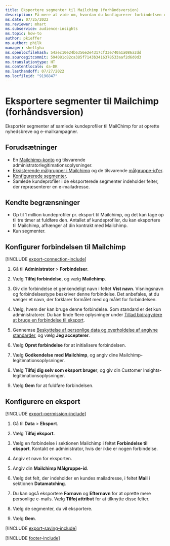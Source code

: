 ```yaml
---
title: Eksportere segmenter til Mailchimp (forhåndsversion)
description: Få mere at vide om, hvordan du konfigurerer forbindelsen og eksporterer til Mailchimp.
ms.date: 07/25/2022
ms.reviewer: mhart
ms.subservice: audience-insights
ms.topic: how-to
author: pkieffer
ms.author: philk
manager: shellyha
ms.openlocfilehash: 54aec10e24b6356e2e4317cf33e740a1a086a2dd
ms.sourcegitcommit: 594081c82ca385f7143b3416378533aaf2d6d0d3
ms.translationtype: HT
ms.contentlocale: da-DK
ms.lasthandoff: 07/27/2022
ms.locfileid: "9196847"
---
```

# <a name="export-segments-to-mailchimp-preview"></a>Eksportere segmenter til Mailchimp (forhåndsversion)

Eksportér segmenter af samlede kundeprofiler til MailChimp for at oprette nyhedsbreve og e-mailkampagner.

## <a name="prerequisites"></a>Forudsætninger

- En [Mailchimp-konto](https://mailchimp.com/) og tilsvarende administratorlegitimationsoplysninger.
- [Eksisterende målgrupper i Mailchimp](https://mailchimp.com/help/create-audience/) og de tilsvarende [målgruppe-id'er](https://mailchimp.com/help/find-audience-id/).
- [Konfigurerede segmenter](segments.md).
- Samlede kundeprofiler i de eksporterede segmenter indeholder felter, der repræsenterer en e-mailadresse.

## <a name="known-limitations"></a>Kendte begrænsninger

- Op til 1 million kundeprofiler pr. eksport til Mailchimp, og det kan tage op til tre timer at fuldføre den. Antallet af kundeprofiler, du kan eksportere til Mailchimp, afhænger af din kontrakt med Mailchimp.
- Kun segmenter.

## <a name="set-up-connection-to-mailchimp"></a>Konfigurer forbindelsen til Mailchimp

[!INCLUDE [export-connection-include](includes/export-connection-admn.md)]

1. Gå til **Administrator** > **Forbindelser**.

1. Vælg **Tilføj forbindelse**, og vælg **Mailchimp**.

1. Giv din forbindelse et genkendeligt navn i feltet **Vist navn**. Visningsnavn og forbindelsestype beskriver denne forbindelse. Det anbefales, at du vælger et navn, der forklarer formålet med og målet for forbindelsen.

1. Vælg, hvem der kan bruge denne forbindelse. Som standard er det kun administratorer. Du kan finde flere oplysninger under [Tillad bidragydere at bruge en forbindelse til eksport](connections.md#allow-contributors-to-use-a-connection-for-exports).

1. Gennemse [Beskyttelse af personlige data og overholdelse af angivne standarder](connections.md#data-privacy-and-compliance), og vælg **Jeg accepterer**.

1. Vælg **Opret forbindelse** for at initialisere forbindelsen.

1. Vælg **Godkendelse med Mailchimp**, og angiv dine Mailchimp-legitimationsoplysninger.

1. Vælg **Tilføj dig selv som eksport bruger**, og giv din Customer Insights-legitimationsoplysninger.

1. Vælg **Gem** for at fuldføre forbindelsen.

## <a name="configure-an-export"></a>Konfigurere en eksport

[!INCLUDE [export-permission-include](includes/export-permission.md)]

1. Gå til **Data** > **Eksport**.

1. Vælg **Tilføj eksport**.

1. Vælg en forbindelse i sektionen Mailchimp i feltet **Forbindelse til eksport**. Kontakt en administrator, hvis der ikke er nogen forbindelse.

1. Angiv et navn for eksporten.

1. Angiv din **Mailchimp Målgruppe-id**.

1. Vælg det felt, der indeholder en kundes mailadresse, i feltet **Mail** i sektionen **Datamatching**.

1. Du kan også eksportere **Fornavn** og **Efternavn** for at oprette mere personlige e-mails. Vælg **Tilføj attribut** for at tilknytte disse felter.

1. Vælg de segmenter, du vil eksportere.

1. Vælg **Gem**.

[!INCLUDE [export-saving-include](includes/export-saving.md)]

[!INCLUDE [footer-include](includes/footer-banner.md)]

